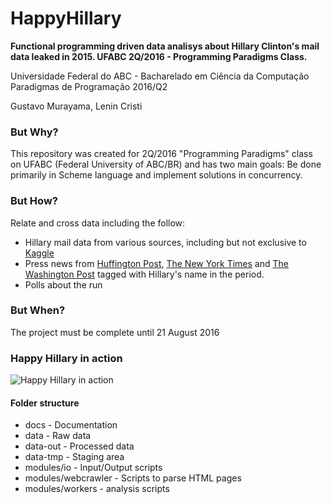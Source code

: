 # HappyHillary

**Functional programming driven data analisys about Hillary Clinton's mail data leaked in 2015. UFABC 2Q/2016 - Programming Paradigms Class.**

Universidade Federal do ABC - Bacharelado em Ciência da Computação  
Paradigmas de Programação 2016/Q2

Gustavo Murayama, Lenin Cristi

### But Why?

This repository was created for 2Q/2016 "Programming Paradigms" class on UFABC (Federal University of ABC/BR) and has two main goals: Be done primarily in Scheme language and implement solutions in concurrency.

### But How?

Relate and cross data including the follow:

* Hillary mail data from various sources, including but not exclusive to [Kaggle](https://www.kaggle.com/)
* Press news from [Huffington Post](http://www.huffingtonpost.com/), [The New York Times](http://www.nytimes.com/) and [The Washington Post](https://www.washingtonpost.com/) tagged with Hillary's name in the period.
* Polls about the run 

### But When?

The project must be complete until 21 August 2016

### Happy Hillary in action

![Happy Hillary in action](http://jtf.org/wp-content/uploads/2015/08/hillary-clinton-laughing.jpg "Happy Hillary in Action")

#### Folder structure

* docs - Documentation
* data - Raw data
* data-out - Processed data
* data-tmp - Staging area
* modules/io - Input/Output scripts
* modules/webcrawler - Scripts to parse HTML pages
* modules/workers - analysis scripts
